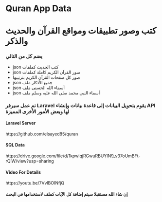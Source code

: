 # Quran App Data
<h1>كتب وصور تطبيقات ومواقع القرآن والحديث والذكر</h1>
<h3>يضم كل من التالي</h3>
<ul>
  <li>json كتب الحديث كملفات </li>
  <li>json سور القرآن الكريم كاملة كملفات </li>
  <li>صور كل صفحات القرآن الكريم بترتيبها</li>
  <li>json جميع الأذكار ملف </li>
  <li>json أسماء الله الحسنى ملف </li>
  <li>json أسماء النبي محمد صلى الله عليه وسلم ملف </li>
</ul>

<h3>تم عمل سيرفر Laravel يقوم بتحويل البيانات إلى قاعدة بيانات وإنشاء API لها وبعض الأمور الأخرى المميزة</h3>

<h4>Laravel Server</h4>
https://github.com/elsayed85/quran

<h4>SQL Data</h4>
https://drive.google.com/file/d/1kpwlqjRGwuRBUYIN9_v37oUmBFt-rQiW/view?usp=sharing

<h4>Video For Details</h4>
https://youtu.be/7VvlBOINfjQ

<h4>إن شاء الله مستقبلا سيتم إضافة كل الآيات كملف لاستخدامها في البحث<h4>

